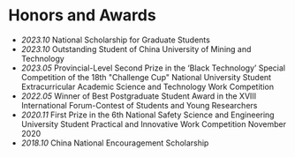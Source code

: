 # Honors and Awards
  - *2023.10* National Scholarship for Graduate Students
  - *2023.10* Outstanding Student of China University of Mining and Technology
  - *2023.05*	Provincial-Level Second Prize in the ‘Black Technology’ Special Competition of the 18th "Challenge Cup" National University Student Extracurricular Academic Science and Technology Work Competition
  - *2022.05*	Winner of Best Postgraduate Student Award in the XVIII International Forum-Contest of Students and Young Researchers
  - *2020.11*	First Prize in the 6th National Safety Science and Engineering University Student Practical and Innovative Work Competition	November 2020
  - *2018.10* China National Encouragement Scholarship
